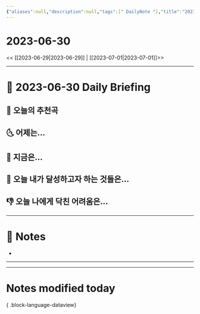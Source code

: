 ```yaml
---
{"aliases":null,"description":null,"tags":[" DailyNote "],"title":"2023-06-30","created":"2023-06-30T07:52:08","updated":"2023-07-15T21:30:20","dg-publish":true,"permalink":"/docs/Daily Notes/2023-06-30/","dgPassFrontmatter":true}
---
```



# 2023-06-30

<< [[2023-06-29\|2023-06-29]] | [[2023-07-01\|2023-07-01]]>>

---

# 📅 2023-06-30 Daily Briefing

## 🎵 오늘의 추천곡

## 🌜 어제는...

## 🙌 지금은...

## 🚀 오늘 내가 달성하고자 하는 것들은...

## 👎 오늘 나에게 닥친 어려움은...

---

# 📝 Notes

- 

___



---

# Notes modified today


{ .block-language-dataview}
